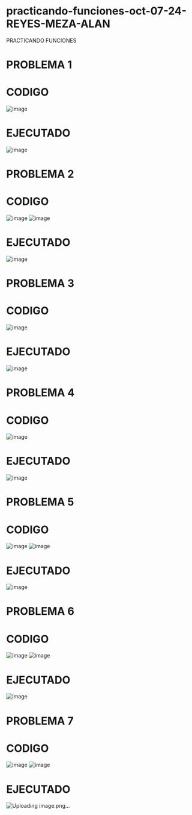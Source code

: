 # practicando-funciones-oct-07-24-REYES-MEZA-ALAN
 PRACTICANDO FUNCIONES 

# PROBLEMA 1
# CODIGO 
![image](https://github.com/user-attachments/assets/3184632b-0e37-4d16-9895-456742583a85)
# EJECUTADO
![image](https://github.com/user-attachments/assets/623cc639-aa06-48c6-97bd-61dbb7da0e18) 

# PROBLEMA 2
# CODIGO
![image](https://github.com/user-attachments/assets/9115883c-a57c-4e49-8180-e497e4e828f2)
![image](https://github.com/user-attachments/assets/cd1f0504-5b7e-4dab-b38f-631358e6bf91)
# EJECUTADO 
![image](https://github.com/user-attachments/assets/2ef17586-8515-48c3-944e-3bdba8b0f011)

# PROBLEMA 3
# CODIGO 
![image](https://github.com/user-attachments/assets/e5c600bf-31a8-4d1b-ae4c-016c91d655f2)
# EJECUTADO
![image](https://github.com/user-attachments/assets/97963c45-4bcb-4814-ab0e-77b4ec49ab36)

# PROBLEMA 4
# CODIGO 
![image](https://github.com/user-attachments/assets/9a5db320-512a-4180-a476-00caa6d20af9)
# EJECUTADO
![image](https://github.com/user-attachments/assets/61ba657e-d9ca-4455-8aed-5b237fa80d81)

# PROBLEMA 5
# CODIGO 
![image](https://github.com/user-attachments/assets/77d9e2bc-1ce9-46d7-8e89-26ff6e1695c6)
![image](https://github.com/user-attachments/assets/dae5d79c-a0b3-4815-a698-bef3c4b07269)
# EJECUTADO
![image](https://github.com/user-attachments/assets/bae5d0b2-4d64-4c0b-9569-50ec11a95dde)

# PROBLEMA 6
# CODIGO 
![image](https://github.com/user-attachments/assets/16cb98f1-1b5e-4759-9713-e0da1c62ff7d)
![image](https://github.com/user-attachments/assets/95e754e8-ce53-4999-8b1c-3d4034aad7fb)
# EJECUTADO
![image](https://github.com/user-attachments/assets/a3f68cbe-8d84-4c19-8323-d389b666ad5a)

# PROBLEMA 7
# CODIGO 
![image](https://github.com/user-attachments/assets/831cede5-0a68-452e-b19c-0b9d758c9398)
![image](https://github.com/user-attachments/assets/da0e9d09-2646-4b74-b104-a0214993558a)
# EJECUTADO
![Uploading image.png…]()
